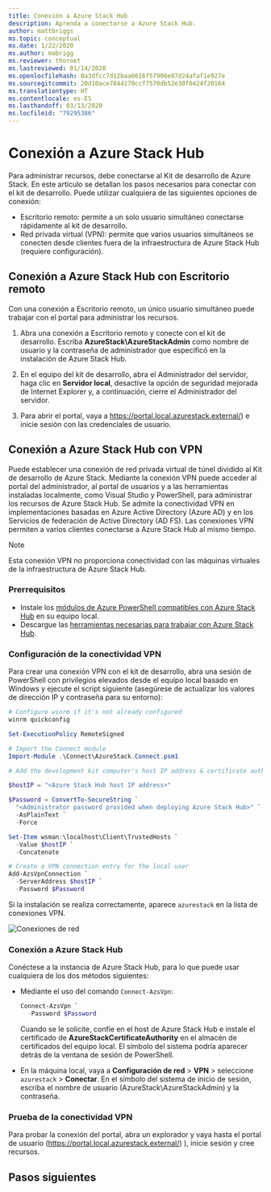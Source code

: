 ```yaml
---
title: Conexión a Azure Stack Hub
description: Aprenda a conectarse a Azure Stack Hub.
author: mattbriggs
ms.topic: conceptual
ms.date: 1/22/2020
ms.author: mabrigg
ms.reviewer: thoroet
ms.lastreviewed: 01/14/2020
ms.openlocfilehash: 0a3dfcc7d12baa6616f57908e87d24afaf1e927e
ms.sourcegitcommit: 20d10ace7844170ccf7570db52e30f0424f20164
ms.translationtype: HT
ms.contentlocale: es-ES
ms.lasthandoff: 03/13/2020
ms.locfileid: "79295386"
---
```

# <a name="connect-to-azure-stack-hub"></a>Conexión a Azure Stack Hub

Para administrar recursos, debe conectarse al Kit de desarrollo de Azure Stack. En este artículo se detallan los pasos necesarios para conectar con el kit de desarrollo. Puede utilizar cualquiera de las siguientes opciones de conexión:

* Escritorio remoto: permite a un solo usuario simultáneo conectarse rápidamente al kit de desarrollo.
* Red privada virtual (VPN): permite que varios usuarios simultáneos se conecten desde clientes fuera de la infraestructura de Azure Stack Hub (requiere configuración).

## <a name="connect-to-azure-stack-hub-with-remote-desktop"></a>Conexión a Azure Stack Hub con Escritorio remoto
Con una conexión a Escritorio remoto, un único usuario simultáneo puede trabajar con el portal para administrar los recursos.

1. Abra una conexión a Escritorio remoto y conecte con el kit de desarrollo. Escriba **AzureStack\AzureStackAdmin** como nombre de usuario y la contraseña de administrador que especificó en la instalación de Azure Stack Hub.  

2. En el equipo del kit de desarrollo, abra el Administrador del servidor, haga clic en **Servidor local**, desactive la opción de seguridad mejorada de Internet Explorer y, a continuación, cierre el Administrador del servidor.

3. Para abrir el portal, vaya a https://portal.local.azurestack.external/) e inicie sesión con las credenciales de usuario.


## <a name="connect-to-azure-stack-hub-with-vpn"></a>Conexión a Azure Stack Hub con VPN

Puede establecer una conexión de red privada virtual de túnel dividido al Kit de desarrollo de Azure Stack. Mediante la conexión VPN puede acceder al portal del administrador, al portal de usuarios y a las herramientas instaladas localmente, como Visual Studio y PowerShell, para administrar los recursos de Azure Stack Hub. Se admite la conectividad VPN en implementaciones basadas en Azure Active Directory (Azure AD) y en los Servicios de federación de Active Directory (AD FS). Las conexiones VPN permiten a varios clientes conectarse a Azure Stack Hub al mismo tiempo. 

> [!NOTE] 
> Esta conexión VPN no proporciona conectividad con las máquinas virtuales de la infraestructura de Azure Stack Hub. 

### <a name="prerequisites"></a>Prerrequisitos

* Instale los [módulos de Azure PowerShell compatibles con Azure Stack Hub](../operator/azure-stack-powershell-install.md) en su equipo local.  
* Descargue las [herramientas necesarias para trabajar con Azure Stack Hub](../operator/azure-stack-powershell-download.md). 

### <a name="configure-vpn-connectivity"></a>Configuración de la conectividad VPN

Para crear una conexión VPN con el kit de desarrollo, abra una sesión de PowerShell con privilegios elevados desde el equipo local basado en Windows y ejecute el script siguiente (asegúrese de actualizar los valores de dirección IP y contraseña para su entorno):

```powershell 
# Configure winrm if it's not already configured
winrm quickconfig  

Set-ExecutionPolicy RemoteSigned

# Import the Connect module
Import-Module .\Connect\AzureStack.Connect.psm1 

# Add the development kit computer's host IP address & certificate authority (CA) to the list of trusted hosts. Make sure to update the IP address and password values for your environment. 

$hostIP = "<Azure Stack Hub host IP address>"

$Password = ConvertTo-SecureString `
  "<Administrator password provided when deploying Azure Stack Hub>" `
  -AsPlainText `
  -Force

Set-Item wsman:\localhost\Client\TrustedHosts `
  -Value $hostIP `
  -Concatenate

# Create a VPN connection entry for the local user
Add-AzsVpnConnection `
  -ServerAddress $hostIP `
  -Password $Password

```

Si la instalación se realiza correctamente, aparece `azurestack` en la lista de conexiones VPN.

![Conexiones de red](media/azure-stack-connect-azure-stack/image3.png)  

### <a name="connect-to-azure-stack-hub"></a>Conexión a Azure Stack Hub

Conéctese a la instancia de Azure Stack Hub, para lo que puede usar cualquiera de los dos métodos siguientes:  

* Mediante el uso del comando `Connect-AzsVpn`: 
    
  ```powershell
  Connect-AzsVpn `
    -Password $Password
  ```

  Cuando se le solicite, confíe en el host de Azure Stack Hub e instale el certificado de **AzureStackCertificateAuthority** en el almacén de certificados del equipo local. El símbolo del sistema podría aparecer detrás de la ventana de sesión de PowerShell. 

* En la máquina local, vaya a **Configuración de red** > **VPN** > seleccione `azurestack` > **Conectar**. En el símbolo del sistema de inicio de sesión, escriba el nombre de usuario (AzureStack\AzureStackAdmin) y la contraseña.

### <a name="test-the-vpn-connectivity"></a>Prueba de la conectividad VPN

Para probar la conexión del portal, abra un explorador y vaya hasta el portal de usuario (https://portal.local.azurestack.external/) ), inicie sesión y cree recursos.  

## <a name="next-steps"></a>Pasos siguientes



